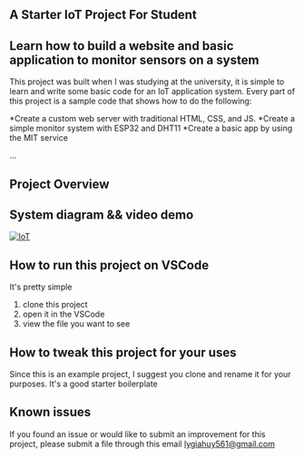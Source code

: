 ## A Starter IoT Project For Student

## Learn how to build a website and basic application to monitor sensors on a system
This project was built when I was studying at the university, it is simple to learn and write some basic code for an IoT application system.
Every part of this project is a sample code that shows how to do the following:

*Create a custom web server with traditional HTML, CSS, and JS.
*Create a simple monitor system with ESP32 and DHT11
*Create a basic app by using the MIT service

...
## Project Overview


## System diagram && video demo
[![IoT](https://i9.ytimg.com/vi_webp/WUWywBIfIjc/mqdefault.webp?v=65e14b4b&sqp=CIyVha8G&rs=AOn4CLB9uliV730dZYmvIxG8QoCiDk1kyA)](https://www.youtube.com/watch?v=Vykp29GQEq8)


## How to run this project on VSCode
It's pretty simple
1. clone this project
2. open it in the VSCode
3. view the file you want to see

## How to tweak this project for your uses

Since this is an example project, I suggest you clone and rename it for your purposes. It's a good starter boilerplate

## Known issues

If you found an issue or would like to submit an improvement for this project, please submit a file through this email lygiahuy561@gmail.com
